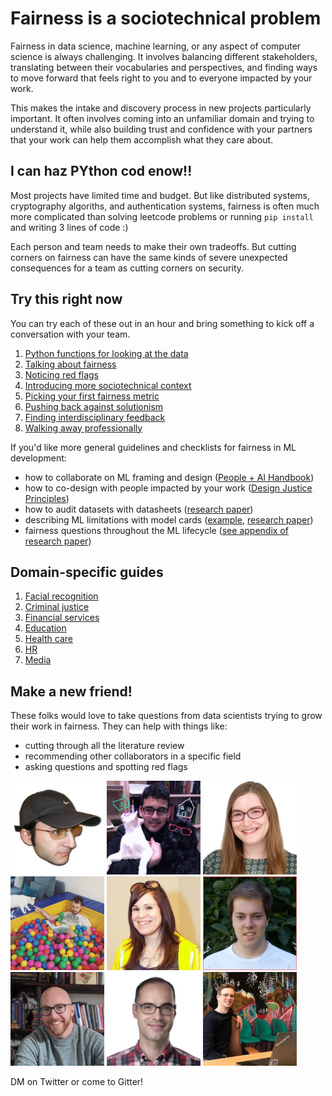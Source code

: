 # Fairness is a sociotechnical problem
Fairness in data science, machine learning, or any aspect of computer science is always challenging.  It involves balancing different stakeholders, translating between their vocabularies and perspectives, and finding ways to move forward that feels right to you and to everyone impacted by your work.

This makes the intake and discovery process in new projects particularly important.  It often involves coming into an unfamiliar domain and trying to understand it, while also building trust and confidence with your partners that your work can help them accomplish what they care about.


## I can haz PYthon cod enow!!
Most projects have limited time and budget.  But like distributed systems, cryptography algoriths, and authentication systems, fairness is often much more complicated than solving leetcode problems or running `pip install` and writing 3 lines of code :)

Each person and team needs to make their own tradeoffs.  But cutting corners on fairness can have the same kinds of severe unexpected consequences for a team as cutting corners on security.



## Try this right now
You can try each of these out in an hour and bring something to kick off a conversation with your team.

1. [Python functions for looking at the data](/todo)
2. [Talking about fairness](/todo)
3. [Noticing red flags](/todo)
4. [Introducing more sociotechnical context](/todo)
5. [Picking your first fairness metric](/todo)
6. [Pushing back against solutionism](/todo)
7. [Finding interdisciplinary feedback](/todo)
8. [Walking away professionally](/todo)

If you'd like more general guidelines and checklists for fairness in ML development:
- how to collaborate on ML framing and design ([People + AI Handbook](https://pair.withgoogle.com/guidebook/))
- how to co-design with people impacted by your work ([Design Justice Principles](https://designjustice.org/read-the-principles))
- how to audit datasets with datasheets ([research paper](https://arxiv.org/pdf/1803.09010.pdf))
- describing ML limitations with model cards ([example](https://modelcards.withgoogle.com/object-detection), [research paper](https://arxiv.org/pdf/1810.03993.pdf))
- fairness questions throughout the ML lifecycle ([see appendix of research paper](http://www.jennwv.com/papers/checklists.pdf))


## Domain-specific guides
1. [Facial recognition](/guides/facial_recognition)
2. [Criminal justice](/todo)
3. [Financial services](/todo)
4. [Education](/todo)
5. [Health care](/todo)
6. [HR](/todo)
7. [Media](/todo)


## Make a new friend!
These folks would love to take questions from data scientists trying to grow their work in fairness. They can help with things like:
- cutting through all the literature review
- recommending other collaborators in a specific field
- asking questions and spotting red flags

<div>
  <img style="width: 150px;" src="people/adrin.jpg" />
  <img style="width: 150px;" src="people/ken.jpg" />
  <img style="width: 150px;" src="people/jenn.png" />
  <img style="width: 150px;" src="people/vincent.jpg" />
  <img style="width: 150px;" src="people/hanna.jpg" />
  <img style="width: 150px;" src="people/roman.jpg" />
  <img style="width: 150px;" src="people/michael.jpg" />
  <img style="width: 150px;" src="people/miro.jpg" />
  <img style="width: 150px;" src="people/matthijs.jpg" />
</div>

DM on Twitter or come to Gitter!
